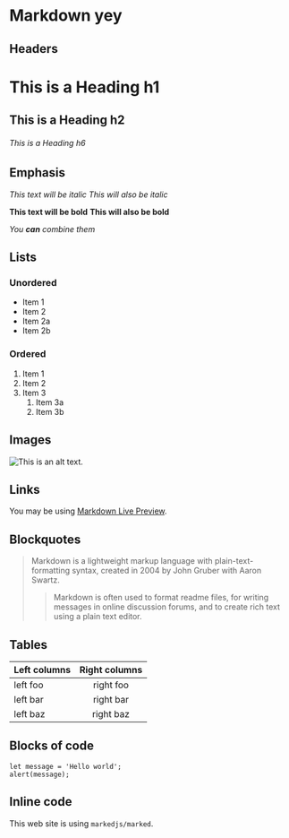 # Markdown yey

## Headers

# This is a Heading h1
## This is a Heading h2
###### This is a Heading h6

## Emphasis

*This text will be italic*
_This will also be italic_

**This text will be bold**
__This will also be bold__

_You **can** combine them_

## Lists

### Unordered

* Item 1
* Item 2
* Item 2a
* Item 2b

### Ordered

1. Item 1
2. Item 2
3. Item 3
    1. Item 3a
    2. Item 3b

## Images

![This is an alt text.](URL "This is a sample image.")

## Links

You may be using [Markdown Live Preview](https://markdownlivepreview.com/).

## Blockquotes

> Markdown is a lightweight markup language with plain-text-formatting syntax, created in 2004 by John Gruber with Aaron Swartz.
>
>> Markdown is often used to format readme files, for writing messages in online discussion forums, and to create rich text using a plain text editor.

## Tables

| Left columns | Right columns |
| ------------ | :-----------: |
| left foo     |   right foo   |
| left bar     |   right bar   |
| left baz     |   right baz   |

## Blocks of code

```
let message = 'Hello world';
alert(message);
```

## Inline code

This web site is using `markedjs/marked`.
